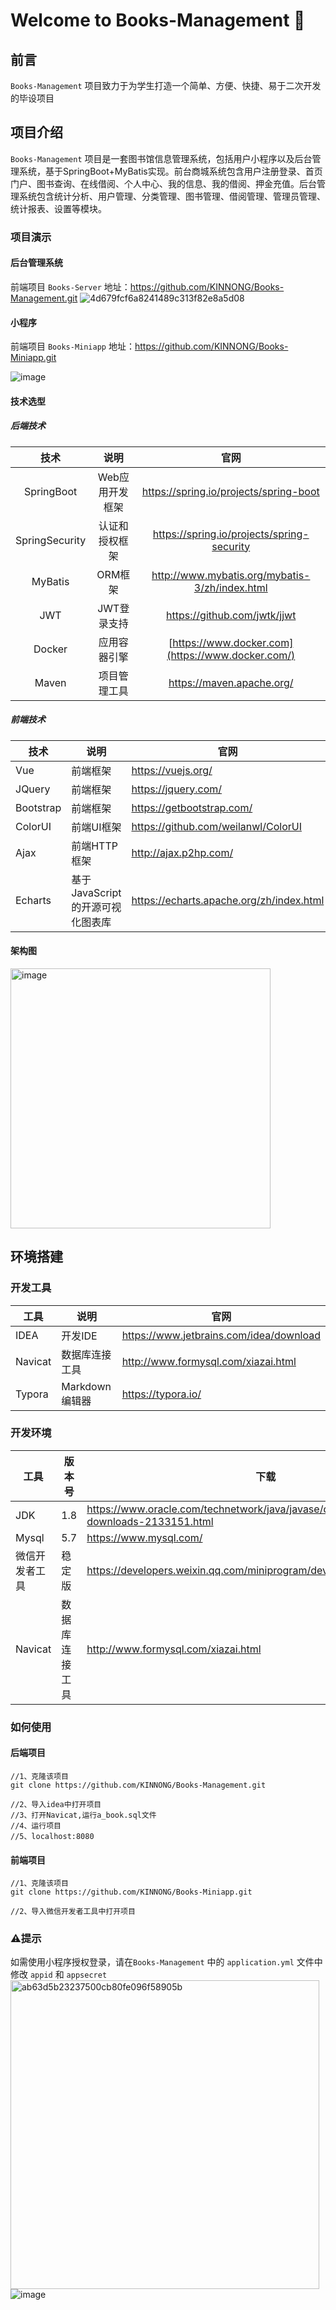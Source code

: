 # Welcome to Books-Management 👋



## 前言

`Books-Management` 项目致力于为学生打造一个简单、方便、快捷、易于二次开发的毕设项目



## 项目介绍

`Books-Management` 项目是一套图书馆信息管理系统，包括用户小程序以及后台管理系统，基于SpringBoot+MyBatis实现。前台商城系统包含用户注册登录、首页门户、图书查询、在线借阅、个人中心、我的信息、我的借阅、押金充值。后台管理系统包含统计分析、用户管理、分类管理、图书管理、借阅管理、管理员管理、统计报表、设置等模块。



### 项目演示

#### 后台管理系统

前端项目 `Books-Server` 地址：https://github.com/KINNONG/Books-Management.git
![4d679fcf6a8241489c313f82e8a5d08](https://user-images.githubusercontent.com/57580672/207652410-f6ca8dc5-f10a-4216-868d-abdfa4c339f3.png)



#### 小程序

前端项目 `Books-Miniapp` 地址：https://github.com/KINNONG/Books-Miniapp.git

![image](https://user-images.githubusercontent.com/57580672/207651966-0514a923-8dfe-4bfd-9600-e50f9a150ab0.png)



#### 技术选型

##### 后端技术

|      技术      |      说明       |                       官网                        |
| :------------: | :-------------: | :-----------------------------------------------: |
|   SpringBoot   | Web应用开发框架 |      https://spring.io/projects/spring-boot       |
| SpringSecurity | 认证和授权框架  |    https://spring.io/projects/spring-security     |
|    MyBatis     |     ORM框架     |  http://www.mybatis.org/mybatis-3/zh/index.html   |
|      JWT       |   JWT登录支持   |           https://github.com/jwtk/jjwt            |
|     Docker     |  应用容器引擎   | [https://www.docker.com](https://www.docker.com/) |
|     Maven      |  项目管理工具   |             https://maven.apache.org/             |



##### 前端技术

| 技术      | 说明                               | 官网                                     |
| --------- | ---------------------------------- | ---------------------------------------- |
| Vue       | 前端框架                           | https://vuejs.org/                       |
| JQuery    | 前端框架                           | https://jquery.com/                      |
| Bootstrap | 前端框架                           | https://getbootstrap.com/                |
| ColorUI   | 前端UI框架                         | https://github.com/weilanwl/ColorUI      |
| Ajax      | 前端HTTP框架                       | http://ajax.p2hp.com/                    |
| Echarts   | 基于 JavaScript 的开源可视化图表库 | https://echarts.apache.org/zh/index.html |



#### 架构图

<img width="416" alt="image" src="https://user-images.githubusercontent.com/57580672/207651841-047560e8-f753-4722-8c1c-a9e8deb80ca7.png">



## 环境搭建

### 开发工具

| 工具    | 说明           | 官网                                    |
| ------- | -------------- | --------------------------------------- |
| IDEA    | 开发IDE        | https://www.jetbrains.com/idea/download |
| Navicat | 数据库连接工具 | http://www.formysql.com/xiazai.html     |
| Typora  | Markdown编辑器 | https://typora.io/                      |

### 开发环境

| 工具           | 版本号         | 下载                                                         |
| -------------- | -------------- | ------------------------------------------------------------ |
| JDK            | 1.8            | https://www.oracle.com/technetwork/java/javase/downloads/jdk8-downloads-2133151.html |
| Mysql          | 5.7            | https://www.mysql.com/                                       |
| 微信开发者工具 | 稳定版         | https://developers.weixin.qq.com/miniprogram/dev/devtools/download.html |
| Navicat        | 数据库连接工具 | http://www.formysql.com/xiazai.html                          |



###  如何使用

#### 后端项目

```
//1、克隆该项目
git clone https://github.com/KINNONG/Books-Management.git

//2、导入idea中打开项目
//3、打开Navicat,运行a_book.sql文件
//4、运行项目
//5、localhost:8080
```



#### 前端项目

```
//1、克隆该项目
git clone https://github.com/KINNONG/Books-Miniapp.git

//2、导入微信开发者工具中打开项目
```

### ⚠提示
如需使用小程序授权登录，请在`Books-Management` 中的 `application.yml` 文件中修改 `appid` 和 `appsecret`
<img width="494" alt="ab63d5b23237500cb80fe096f58905b" src="https://user-images.githubusercontent.com/57580672/207667746-d33d2b90-928b-4043-acf1-1bfb56eacd6a.png">
![image](https://user-images.githubusercontent.com/57580672/207667375-0f18a7d8-42ea-4bc6-9fb6-cb5490fcaf7c.png)
